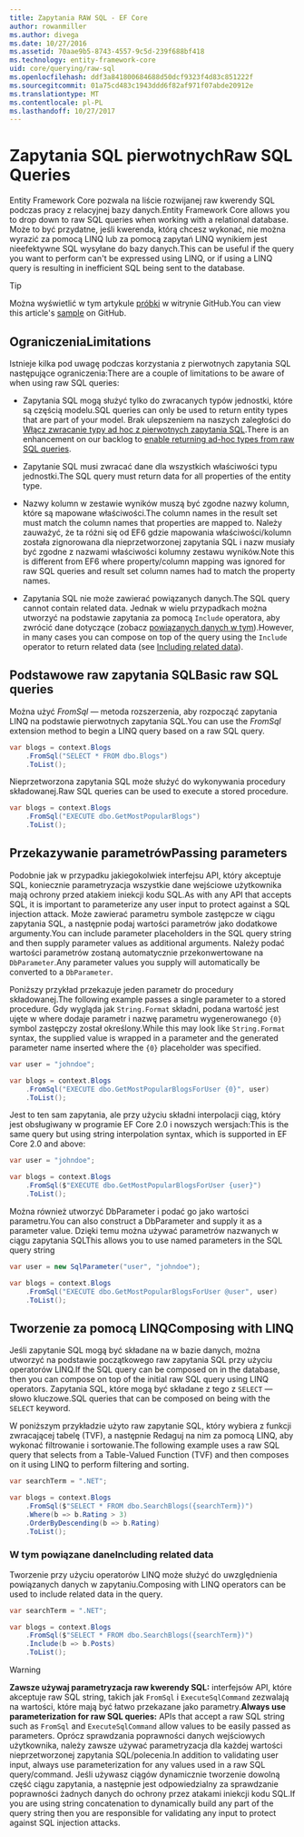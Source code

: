 ```yaml
---
title: Zapytania RAW SQL - EF Core
author: rowanmiller
ms.author: divega
ms.date: 10/27/2016
ms.assetid: 70aae9b5-8743-4557-9c5d-239f688bf418
ms.technology: entity-framework-core
uid: core/querying/raw-sql
ms.openlocfilehash: ddf3a841800684688d50dcf9323f4d83c851222f
ms.sourcegitcommit: 01a75cd483c1943ddd6f82af971f07abde20912e
ms.translationtype: MT
ms.contentlocale: pl-PL
ms.lasthandoff: 10/27/2017
---
```

# <a name="raw-sql-queries"></a><span data-ttu-id="bffcb-102">Zapytania SQL pierwotnych</span><span class="sxs-lookup"><span data-stu-id="bffcb-102">Raw SQL Queries</span></span>

<span data-ttu-id="bffcb-103">Entity Framework Core pozwala na liście rozwijanej raw kwerendy SQL podczas pracy z relacyjnej bazy danych.</span><span class="sxs-lookup"><span data-stu-id="bffcb-103">Entity Framework Core allows you to drop down to raw SQL queries when working with a relational database.</span></span> <span data-ttu-id="bffcb-104">Może to być przydatne, jeśli kwerenda, którą chcesz wykonać, nie można wyrazić za pomocą LINQ lub za pomocą zapytań LINQ wynikiem jest nieefektywne SQL wysyłane do bazy danych.</span><span class="sxs-lookup"><span data-stu-id="bffcb-104">This can be useful if the query you want to perform can't be expressed using LINQ, or if using a LINQ query is resulting in inefficient SQL being sent to the database.</span></span>

> [!TIP]  
> <span data-ttu-id="bffcb-105">Można wyświetlić w tym artykule [próbki](https://github.com/aspnet/EntityFramework.Docs/tree/master/samples/core/Querying) w witrynie GitHub.</span><span class="sxs-lookup"><span data-stu-id="bffcb-105">You can view this article's [sample](https://github.com/aspnet/EntityFramework.Docs/tree/master/samples/core/Querying) on GitHub.</span></span>

## <a name="limitations"></a><span data-ttu-id="bffcb-106">Ograniczenia</span><span class="sxs-lookup"><span data-stu-id="bffcb-106">Limitations</span></span>

<span data-ttu-id="bffcb-107">Istnieje kilka pod uwagę podczas korzystania z pierwotnych zapytania SQL następujące ograniczenia:</span><span class="sxs-lookup"><span data-stu-id="bffcb-107">There are a couple of limitations to be aware of when using raw SQL queries:</span></span>
* <span data-ttu-id="bffcb-108">Zapytania SQL mogą służyć tylko do zwracanych typów jednostki, które są częścią modelu.</span><span class="sxs-lookup"><span data-stu-id="bffcb-108">SQL queries can only be used to return entity types that are part of your model.</span></span> <span data-ttu-id="bffcb-109">Brak ulepszeniem na naszych zaległości do [Włącz zwracanie typy ad hoc z pierwotnych zapytania SQL](https://github.com/aspnet/EntityFramework/issues/1862).</span><span class="sxs-lookup"><span data-stu-id="bffcb-109">There is an enhancement on our backlog to [enable returning ad-hoc types from raw SQL queries](https://github.com/aspnet/EntityFramework/issues/1862).</span></span>

* <span data-ttu-id="bffcb-110">Zapytanie SQL musi zwracać dane dla wszystkich właściwości typu jednostki.</span><span class="sxs-lookup"><span data-stu-id="bffcb-110">The SQL query must return data for all properties of the entity type.</span></span>

* <span data-ttu-id="bffcb-111">Nazwy kolumn w zestawie wyników muszą być zgodne nazwy kolumn, które są mapowane właściwości.</span><span class="sxs-lookup"><span data-stu-id="bffcb-111">The column names in the result set must match the column names that properties are mapped to.</span></span> <span data-ttu-id="bffcb-112">Należy zauważyć, że ta różni się od EF6 gdzie mapowania właściwości/kolumn została zignorowana dla nieprzetworzonej zapytania SQL i nazw musiały być zgodne z nazwami właściwości kolumny zestawu wyników.</span><span class="sxs-lookup"><span data-stu-id="bffcb-112">Note this is different from EF6 where property/column mapping was ignored for raw SQL queries and result set column names had to match the property names.</span></span>

* <span data-ttu-id="bffcb-113">Zapytania SQL nie może zawierać powiązanych danych.</span><span class="sxs-lookup"><span data-stu-id="bffcb-113">The SQL query cannot contain related data.</span></span> <span data-ttu-id="bffcb-114">Jednak w wielu przypadkach można utworzyć na podstawie zapytania za pomocą `Include` operatora, aby zwrócić dane dotyczące (zobacz [powiązanych danych w tym](#including-related-data)).</span><span class="sxs-lookup"><span data-stu-id="bffcb-114">However, in many cases you can compose on top of the query using the `Include` operator to return related data (see [Including related data](#including-related-data)).</span></span>

## <a name="basic-raw-sql-queries"></a><span data-ttu-id="bffcb-115">Podstawowe raw zapytania SQL</span><span class="sxs-lookup"><span data-stu-id="bffcb-115">Basic raw SQL queries</span></span>

<span data-ttu-id="bffcb-116">Można użyć *FromSql* — metoda rozszerzenia, aby rozpocząć zapytania LINQ na podstawie pierwotnych zapytania SQL.</span><span class="sxs-lookup"><span data-stu-id="bffcb-116">You can use the *FromSql* extension method to begin a LINQ query based on a raw SQL query.</span></span>

<!-- [!code-csharp[Main](samples/core/Querying/Querying/RawSQL/Sample.cs)] -->
``` csharp
var blogs = context.Blogs
    .FromSql("SELECT * FROM dbo.Blogs")
    .ToList();
```

<span data-ttu-id="bffcb-117">Nieprzetworzona zapytania SQL może służyć do wykonywania procedury składowanej.</span><span class="sxs-lookup"><span data-stu-id="bffcb-117">Raw SQL queries can be used to execute a stored procedure.</span></span>

<!-- [!code-csharp[Main](samples/core/Querying/Querying/RawSQL/Sample.cs)] -->
``` csharp
var blogs = context.Blogs
    .FromSql("EXECUTE dbo.GetMostPopularBlogs")
    .ToList();
```

## <a name="passing-parameters"></a><span data-ttu-id="bffcb-118">Przekazywanie parametrów</span><span class="sxs-lookup"><span data-stu-id="bffcb-118">Passing parameters</span></span>

<span data-ttu-id="bffcb-119">Podobnie jak w przypadku jakiegokolwiek interfejsu API, który akceptuje SQL, koniecznie parametryzacja wszystkie dane wejściowe użytkownika mają ochrony przed atakiem iniekcji kodu SQL.</span><span class="sxs-lookup"><span data-stu-id="bffcb-119">As with any API that accepts SQL, it is important to parameterize any user input to protect against a SQL injection attack.</span></span> <span data-ttu-id="bffcb-120">Może zawierać parametru symbole zastępcze w ciągu zapytania SQL, a następnie podaj wartości parametrów jako dodatkowe argumenty.</span><span class="sxs-lookup"><span data-stu-id="bffcb-120">You can include parameter placeholders in the SQL query string and then supply parameter values as additional arguments.</span></span> <span data-ttu-id="bffcb-121">Należy podać wartości parametrów zostaną automatycznie przekonwertowane na `DbParameter`.</span><span class="sxs-lookup"><span data-stu-id="bffcb-121">Any parameter values you supply will automatically be converted to a `DbParameter`.</span></span>

<span data-ttu-id="bffcb-122">Poniższy przykład przekazuje jeden parametr do procedury składowanej.</span><span class="sxs-lookup"><span data-stu-id="bffcb-122">The following example passes a single parameter to a stored procedure.</span></span> <span data-ttu-id="bffcb-123">Gdy wygląda jak `String.Format` składni, podana wartość jest ujęte w where dodaje parametr i nazwę parametru wygenerowanego `{0}` symbol zastępczy został określony.</span><span class="sxs-lookup"><span data-stu-id="bffcb-123">While this may look like `String.Format` syntax, the supplied value is wrapped in a parameter and the generated parameter name inserted where the `{0}` placeholder was specified.</span></span>

<!-- [!code-csharp[Main](samples/core/Querying/Querying/RawSQL/Sample.cs)] -->
``` csharp
var user = "johndoe";

var blogs = context.Blogs
    .FromSql("EXECUTE dbo.GetMostPopularBlogsForUser {0}", user)
    .ToList();
```

<span data-ttu-id="bffcb-124">Jest to ten sam zapytania, ale przy użyciu składni interpolacji ciąg, który jest obsługiwany w programie EF Core 2.0 i nowszych wersjach:</span><span class="sxs-lookup"><span data-stu-id="bffcb-124">This is the same query but using string interpolation syntax, which is supported in EF Core 2.0 and above:</span></span>

<!-- [!code-csharp[Main](samples/core/Querying/Querying/RawSQL/Sample.cs)] -->
``` csharp
var user = "johndoe";

var blogs = context.Blogs
    .FromSql($"EXECUTE dbo.GetMostPopularBlogsForUser {user}")
    .ToList();
```

<span data-ttu-id="bffcb-125">Można również utworzyć DbParameter i podać go jako wartości parametru.</span><span class="sxs-lookup"><span data-stu-id="bffcb-125">You can also construct a DbParameter and supply it as a parameter value.</span></span> <span data-ttu-id="bffcb-126">Dzięki temu można używać parametrów nazwanych w ciągu zapytania SQL</span><span class="sxs-lookup"><span data-stu-id="bffcb-126">This allows you to use named parameters in the SQL query string</span></span>

<!-- [!code-csharp[Main](samples/core/Querying/Querying/RawSQL/Sample.cs)] -->
``` csharp
var user = new SqlParameter("user", "johndoe");

var blogs = context.Blogs
    .FromSql("EXECUTE dbo.GetMostPopularBlogsForUser @user", user)
    .ToList();
```

## <a name="composing-with-linq"></a><span data-ttu-id="bffcb-127">Tworzenie za pomocą LINQ</span><span class="sxs-lookup"><span data-stu-id="bffcb-127">Composing with LINQ</span></span>

<span data-ttu-id="bffcb-128">Jeśli zapytanie SQL mogą być składane na w bazie danych, można utworzyć na podstawie początkowego raw zapytania SQL przy użyciu operatorów LINQ.</span><span class="sxs-lookup"><span data-stu-id="bffcb-128">If the SQL query can be composed on in the database, then you can compose on top of the initial raw SQL query using LINQ operators.</span></span> <span data-ttu-id="bffcb-129">Zapytania SQL, które mogą być składane z tego z `SELECT` — słowo kluczowe.</span><span class="sxs-lookup"><span data-stu-id="bffcb-129">SQL queries that can be composed on being with the `SELECT` keyword.</span></span>

<span data-ttu-id="bffcb-130">W poniższym przykładzie użyto raw zapytanie SQL, który wybiera z funkcji zwracającej tabelę (TVF), a następnie Redaguj na nim za pomocą LINQ, aby wykonać filtrowanie i sortowanie.</span><span class="sxs-lookup"><span data-stu-id="bffcb-130">The following example uses a raw SQL query that selects from a Table-Valued Function (TVF) and then composes on it using LINQ to perform filtering and sorting.</span></span>

<!-- [!code-csharp[Main](samples/core/Querying/Querying/RawSQL/Sample.cs)] -->
``` csharp
var searchTerm = ".NET";

var blogs = context.Blogs
    .FromSql($"SELECT * FROM dbo.SearchBlogs({searchTerm})")
    .Where(b => b.Rating > 3)
    .OrderByDescending(b => b.Rating)
    .ToList();
```

### <a name="including-related-data"></a><span data-ttu-id="bffcb-131">W tym powiązane dane</span><span class="sxs-lookup"><span data-stu-id="bffcb-131">Including related data</span></span>

<span data-ttu-id="bffcb-132">Tworzenie przy użyciu operatorów LINQ może służyć do uwzględnienia powiązanych danych w zapytaniu.</span><span class="sxs-lookup"><span data-stu-id="bffcb-132">Composing with LINQ operators can be used to include related data in the query.</span></span>

<!-- [!code-csharp[Main](samples/core/Querying/Querying/RawSQL/Sample.cs)] -->
``` csharp
var searchTerm = ".NET";

var blogs = context.Blogs
    .FromSql($"SELECT * FROM dbo.SearchBlogs({searchTerm})")
    .Include(b => b.Posts)
    .ToList();
```

> [!WARNING]  
> <span data-ttu-id="bffcb-133">**Zawsze używaj parametryzacja raw kwerendy SQL:** interfejsów API, które akceptuje raw SQL string, takich jak `FromSql` i `ExecuteSqlCommand` zezwalają na wartości, które mają być łatwo przekazane jako parametry.</span><span class="sxs-lookup"><span data-stu-id="bffcb-133">**Always use parameterization for raw SQL queries:** APIs that accept a raw SQL string such as `FromSql` and `ExecuteSqlCommand` allow values to be easily passed as parameters.</span></span> <span data-ttu-id="bffcb-134">Oprócz sprawdzania poprawności danych wejściowych użytkownika, należy zawsze używać parametryzacja dla każdej wartości nieprzetworzonej zapytania SQL/polecenia.</span><span class="sxs-lookup"><span data-stu-id="bffcb-134">In addition to validating user input, always use parameterization for any values used in a raw SQL query/command.</span></span> <span data-ttu-id="bffcb-135">Jeśli używasz ciągów dynamicznie tworzenie dowolną część ciągu zapytania, a następnie jest odpowiedzialny za sprawdzanie poprawności żadnych danych do ochrony przez atakami iniekcji kodu SQL.</span><span class="sxs-lookup"><span data-stu-id="bffcb-135">If you are using string concatenation to dynamically build any part of the query string then you are responsible for validating any input to protect against SQL injection attacks.</span></span>
